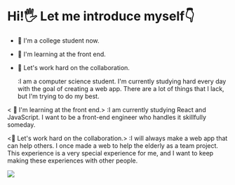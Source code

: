 # Hi!🖐️ Let me introduce myself👇
- 🔭 I'm a college student now.
- 🌱 I'm learning at the front end.
- 👯 Let's work hard on the collaboration.


  :I am a computer science student. I'm currently studying hard every day with the goal of creating a web app. There are a lot of things that I lack, but I'm trying to do my best.

< 🌱 I'm learning at the front end.>
  :I am currently studying React and JavaScript. I want to be a front-end engineer who handles it skillfully someday.

<👯 Let's work hard on the collaboration.>
  :I will always make a web app that can help others. I once made a web to help the elderly as a team project. This experience is a very special experience for me, and I want to keep making these experiences with other people.

<img src="https://img.shields.io/badge/react-blue?style=flat&logo=react&logoColor=white"/>
